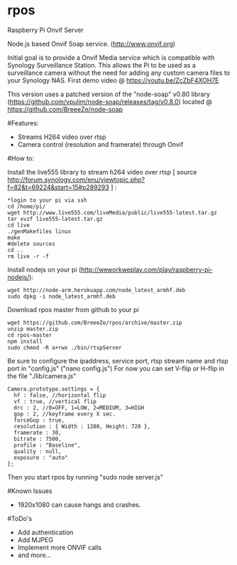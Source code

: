 # rpos
Raspberry Pi Onvif Server

Node.js based Onvif Soap service. (http://www.onvif.org) 

Initial goal is to provide a Onvif Media service which is compatible with Synology Surveillance Station.
This allows the Pi to be used as a surveillance camera without the need for adding any custom camera files to your Synology NAS.
First demo video @ https://youtu.be/ZcZbF4XOH7E

This version uses a patched version of the "node-soap" v0.80 library (https://github.com/vpulim/node-soap/releases/tag/v0.8.0) located @ https://github.com/BreeeZe/node-soap

#Features:

- Streams H264 video over rtsp
- Camera control (resolution and framerate) through Onvif

#How to:

Install the live555 library to stream h264 video over rtsp [ source http://forum.synology.com/enu/viewtopic.php?f=82&t=69224&start=15#p289293 ] :

	*login to your pi via ssh
	cd /home/pi/
	wget http://www.live555.com/liveMedia/public/live555-latest.tar.gz
	tar xvzf live555-latest.tar.gz
	cd live
	./genMakefiles linux
	make
	#delete sources
	cd ..
	rm live -r -f

Install nodejs on your pi (http://weworkweplay.com/play/raspberry-pi-nodejs/):

	wget http://node-arm.herokuapp.com/node_latest_armhf.deb
	sudo dpkg -i node_latest_armhf.deb

Download rpos master from github to your pi
	
	wget https://github.com/BreeeZe/rpos/archive/master.zip
	unzip master.zip
	cd rpos-master
	npm install
	sudo chmod -R a+rwx ./bin/rtspServer
	
Be sure to configure the ipaddress, service port, rtsp stream name and rtsp port in "config.js" ("nano config.js")
For now you can set V-flip or H-flip in the file "./lib/camera.js"

	Camera.prototype.settings = {
  	  hf : false, //horizontal flip
	  vf : true, //vertical flip
	  drc : 2, //0=OFF, 1=LOW, 2=MEDIUM, 3=HIGH
	  gop : 2, //keyframe every X sec.
	  forceGop : true,
	  resolution : { Width : 1280, Height: 720 },
	  framerate : 30,
	  bitrate : 7500,
	  profile : "Baseline",
	  quality : null,
	  exposure : "auto"
	};

Then you start rpos by running "sudo node server.js"

#Known Issues
- 1920x1080 can cause hangs and crashes.

#ToDo's
- Add authentication
- Add MJPEG
- Implement more ONVIF calls
- and more...
